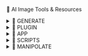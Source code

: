 📌 AI Image Tools & Resources
<details>
  <summary>🎨 GENERATE</summary>

Krea AI - IMG GEN
Stability AI - IMG GEN
MidJourney - IMG GEN
DALL·E 2 - IMG GEN
OpenAI Playground - TEXT GEN
Matt Niessner's Tweet - TEXTURE GEN
NightCafe - IMG GEN
Kaedim3D - 2D to 3D
Hugging Face Diffusers Training - PERSONALIZED IMG TRAINING
ClipDrop - IMG RELIGHT/BG REM
GFPGAN - FACE FIX
Infinite Canvas - INFINITE CANVAS
Frame Interpolation - FRAME INTERP
CodeFormer - FACE RESTORATION
DreamStudio - OUTPAINT/ETC/IMAGE
Stable Diffusion Videos - PROMPT AND SEED INTERP ONLY
NovelAI - ANIME GEN
DualStyleGAN - IMAGE TRAIN / TRANSFER
Interior AI - INTERIOR GEN
Palette FM - B/W IMG COLORIZER
Dreambooth Stable Diffusion - TRAIN DATASET
Fast Stable Diffusion - DREAMBOOTH + STABLE DIFF
3D Photo Inpainting - CONTEX AWARE INPAINTING PHOTO
Prompt-to-Prompt - PROMPT TO PROMPT
Historical People Generator - HISTORICAL PEOPLE GEN
Diffuse the Rest - DIFFUSE THE FCKN REST
Paint with Words - PAINT WITH WORDS
Waifu Labs - WAIFU LABS
Stable Diffusion 2.0 GUI - SD 2.0
Image Deblur - IMAGE DEBLUR
DeepBump - DEEP BUMP
Stable Diffusion Colab Tools - SD COLAB COLLECTION TOOLS KARAAGE
Instruct Pix2Pix - IMAGE EDIT WITH INSTRUCTION
Generate Pixel Art - GENERATE PIXEL ART
PlaygroundAI - IMG SUBTLE EDIT
Uncanny Faces - TEXT TO UNCANNY FACE / CONTROLNET
AI-Forever Kandinsky - KANDINSKY 2 - RU MODELS
Restore Any Image - RESTORE ANY IMAGE
Outfit Anyone - OUTFIT ANYONE
AnyDoor - OBJECT LEVEL IMAGE CUSTOMIZATION

</details>
<details>
  <summary>🧩 PLUGIN</summary>

DALLE Photoshop Plugin - DALLE PS
Stable Diffusion Photoshop Plugin - STABLE DIFF PS
Auto Photoshop Stable Diffusion Plugin - STABLE DIFF PS FREE
Auto Photoshop A1111 Plugin - AUTOMATIC1111 TO PHOTOSHOP

</details>
<details>
  <summary>📱 APP</summary>

PhotoRoom - PHOTO to POSTER (BG REM)

</details>
<details>
  <summary>📜 SCRIPTS</summary>

Depth Map for SD WebUI - DEPTH MAP FOR SD WEBUI

</details>
<details>
  <summary>🔄 MANIPOLATE</summary>

DragGAN - DRAG-GAN
User Controllable Latent Transformer - CONTROLLABLE LATENT TRASFORMER
Replace Anything - REPLACE ANYTHING

</details>

